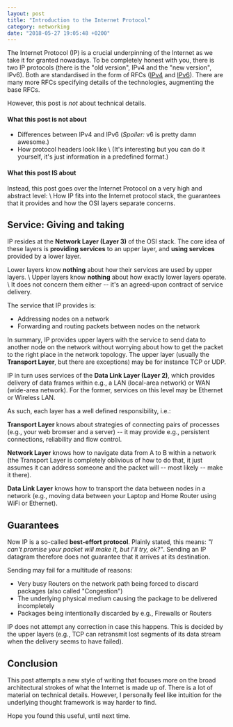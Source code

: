 ```yaml
---
layout: post
title: "Introduction to the Internet Protocol"
category: networking
date: "2018-05-27 19:05:48 +0200"
---
```


The Internet Protocol (IP) is a crucial underpinning of the Internet as we take it for granted nowadays.
To be completely honest with you, there is two IP protocols (there is the "old version", IPv4 and the "new version", IPv6). Both are standardised in the form of RFCs ([IPv4](https://tools.ietf.org/html/rfc791) and [IPv6](https://tools.ietf.org/html/rfc8200)). There are many more RFCs specifying details of the technologies, augmenting the base RFCs.

However, this post is _not_ about technical details.

#### What this post is not about
* Differences between IPv4 and IPv6 (*Spoiler:* v6 is pretty damn awesome.)
* How protocol headers look like \\
  (It's interesting but you can do it yourself, it's just information in a predefined format.)

#### What this post IS about
Instead, this post goes over the Internet Protocol on a very high and abstract level: \\
How IP fits into the Internet protocol stack, the guarantees that it provides and how the OSI layers separate concerns.

## Service: Giving and taking
IP resides at the **Network Layer (Layer 3)** of the OSI stack.
The core idea of these layers is __providing services__ to an upper layer, and __using services__ provided by a lower layer.


Lower layers know __nothing__ about how their services are used by upper layers. \\
Upper layers know __nothing__ about how exactly lower layers operate. \\
It does not concern them either -- it's an agreed-upon contract of service delivery.

The service that IP provides is:
* Addressing nodes on a network
* Forwarding and routing packets between nodes on the network

In summary, IP provides upper layers with the service to send data to another node on the network without worrying about how to get the packet to the right place in the network topology.
The upper layer (usually the **Transport Layer**, but there are exceptions) may be for instance TCP or UDP.

IP in turn uses services of the **Data Link Layer (Layer 2)**, which provides delivery of data frames within e.g., a LAN (local-area network) or WAN (wide-area network).
For the former, services on this level may be Ethernet or Wireless LAN.

As such, each layer has a well defined responsibility, i.e.:

**Transport Layer** knows about strategies of connecting pairs of processes (e.g., your web browser and a server) -- it may provide e.g., persistent connections, reliability and flow control.

**Network Layer** knows how to navigate data from A to B within a network (the Transport Layer is completely oblivious of how to do that, it just assumes it can address someone and the packet will -- most likely -- make it there).

**Data Link Layer** knows how to transport the data between nodes in a network (e.g., moving data between your Laptop and Home Router using WiFi or Ethernet).

## Guarantees
Now IP is a so-called **best-effort protocol**. Plainly stated, this means: _"I can't promise your packet will make it, but I'll try, ok?"_. Sending an IP datagram therefore does not guarantee that it arrives at its destination.

Sending may fail for a multitude of reasons:
* Very busy Routers on the network path being forced to discard packages (also called "Congestion")
* The underlying physical medium causing the package to be delivered incompletely
* Packages being intentionally discarded by e.g., Firewalls or Routers

IP does not attempt any correction in case this happens. This is decided by the upper layers (e.g., TCP can retransmit lost segments of its data stream when the delivery seems to have failed).

## Conclusion
This post attempts a new style of writing that focuses more on the broad architectural strokes of what the Internet is made up of. There is a lot of material on technical details. However, I personally feel like intuition for the underlying thought framework is way harder to find.

Hope you found this useful, until next time.
